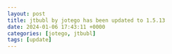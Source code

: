 ```yaml
---
layout: post
title: jtbubl by jotego has been updated to 1.5.13
date: 2024-01-06 17:43:11 +0000
categories: [jotego, jtbubl]
tags: [update]
---
```


